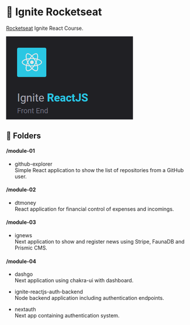 # :rocket: Ignite Rocketseat

<a href="https://rocketseat.com.br/" target="_blank">Rocketseat</a> Ignite React Course.

![Ignite Course](.github/ignite-react.png)

## :file_folder: Folders
#### /module-01
* github-explorer\
Simple React application to show the list of repositories from a GitHub user.

#### /module-02
* dtmoney\
React application for financial control of expenses and incomings.

#### /module-03
* ignews\
Next application to show and register news using Stripe, FaunaDB and Prismic CMS.

#### /module-04
* dashgo\
Next application using chakra-ui with dashboard.

* ignite-reactjs-auth-backend\
Node backend application including authentication endpoints.

* nextauth\
Next app containing authentication system.
